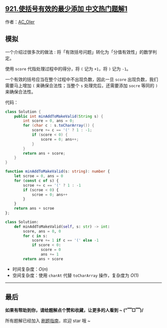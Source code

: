 ## [921.使括号有效的最少添加 中文热门题解1](https://leetcode.cn/problems/minimum-add-to-make-parentheses-valid/solutions/100000/by-ac_oier-9tn1)

作者：[AC_OIer](https://leetcode.cn/u/AC_OIer)
## 模拟

一个介绍过很多次的做法 : 将「有效括号问题」转化为「分值有效性」的数学判定。

使用 `score` 代指处理过程中的得分，将 `(` 记为 `+1`，将 `)` 记为 `-1`。

一个有效的括号应当在整个过程中不出现负数，因此一旦 `score` 出现负数，我们需要马上增加 `(` 来确保合法性；当整个 `s` 处理完后，还需要添加 `socre` 等同的 `)` 来确保合法性。

代码：
```Java []
class Solution {
    public int minAddToMakeValid(String s) {
        int score = 0, ans = 0;
        for (char c : s.toCharArray()) {
            score += c == '(' ? 1 : -1;
            if (score < 0) {
                score = 0; ans++;
            }
        }
        return ans + score;
    }
}
```
```TypeScript []
function minAddToMakeValid(s: string): number {
    let scroe = 0, ans = 0
    for (const c of s) {
        scroe += c == '(' ? 1 : -1
        if (scroe < 0) {
            scroe = 0; ans++
        }
    }
    return ans + scroe
};
```
```Python []
class Solution:
    def minAddToMakeValid(self, s: str) -> int:
        score, ans = 0, 0
        for c in s:
            score += 1 if c == '(' else -1
            if score < 0:
                score = 0
                ans += 1
        return ans + score
```
* 时间复杂度：$O(n)$
* 空间复杂度：使用 `charAt` 代替 `toCharArray` 操作，复杂度为 $O(1)$


---

## 最后

**如果有帮助到你，请给题解点个赞和收藏，让更多的人看到 ~ ("▔□▔)/**

所有题解已经加入 [刷题指南](https://github.com/SharingSource/LogicStack-LeetCode/wiki)，欢迎 star 哦 ~